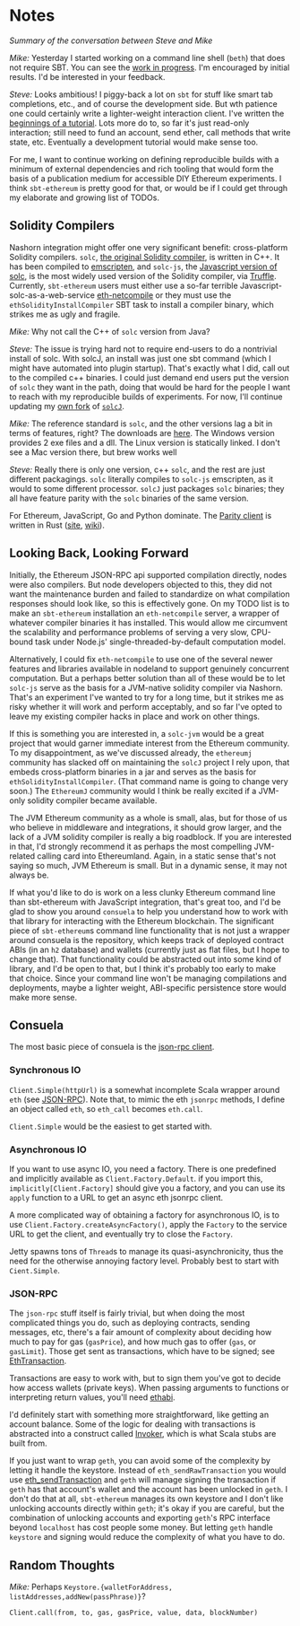 # Notes
*Summary of the conversation between Steve and Mike*

*Mike:* Yesterday I started working on a command line shell (`beth`) that does not require SBT. 
You can see the [work in progress](https://github.com/mslinn/beth).
I'm encouraged by initial results.
I'd be interested in your feedback.

*Steve:* Looks ambitious! 
I piggy-back a lot on `sbt` for stuff like smart tab completions, etc., and of course the development side. 
But wth patience one could certainly write a lighter-weight interaction client.
I've written the [beginnings of a tutorial](https://mslinn.gitbooks.io/sbt-ethereum/content/gitbook/tutorial.html#tutorial).
Lots more do to, so far it's just read-only interaction; still need to fund an account, send ether, 
call methods that write state, etc.
Eventually a development tutorial would make sense too.

For me, I want to continue working on defining reproducible builds with a minimum of external dependencies 
and rich tooling that would form the basis of a publication medium for accessible DIY Ethereum experiments. 
I think `sbt-ethereum` is pretty good for that, or would be if I could get through my elaborate and growing list of TODOs.

## Solidity Compilers
Nashorn integration might offer one very significant benefit: cross-platform Solidity compilers. 
`solc`, [the original Solidity compiler](https://github.com/ethereum/solidity), is written in C++.
It has been compiled to [emscripten](https://en.wikipedia.org/wiki/Emscripten), 
and `solc-js`, the [Javascript version of solc](https://github.com/ethereum/solc-js), 
is the most widely used version of the Solidity compiler, via 
[Truffle](https://github.com/trufflesuite/truffle). 
Currently, `sbt-ethereum` users must either use a so-far terrible Javascript-solc-as-a-web-service 
[eth-netcompile](https://github.com/swaldman/eth-netcompile) 
or they must use the `ethSolidityInstallCompiler` SBT task to install a compiler binary, 
which strikes me as ugly and fragile. 

*Mike:* Why not call the C++ of `solc` version from Java?

*Steve:* The issue is trying hard not to require end-users to do a nontrivial install of solc. 
With solcJ, an install was just one sbt command (which I might have automated into plugin startup). 
That's exactly what I did, call out to the compiled c++ binaries. 
I could just demand end users put the version of `solc` they want in the path, doing that would be hard for the people 
I want to reach with my reproducible builds of experiments.
For now, I'll continue updating my [own fork](https://github.com/swaldman/solcJ) of 
[`solcJ`](https://github.com/ether-camp/solcJ).

*Mike:* The reference standard is `solc`, and the other versions lag a bit in terms of features, right?
The downloads are [here](https://github.com/ethereum/solidity/releases).
The Windows version provides 2 exe files and a dll. 
The Linux version is statically linked. 
I don't see a Mac version there, but brew works well

*Steve:* Really there is only one version, c++ `solc`, and the rest are just different packagings. 
`solc` literally compiles to `solc-js` emscripten, as it would to some different processor. 
`solcJ` just packages `solc` binaries; they all have feature parity with the `solc` binaries of the same version.

For Ethereum, JavaScript, Go and Python dominate. 
The [Parity client](https://github.com/paritytech/parity) is written in Rust 
([site](https://parity.io/), [wiki](https://github.com/paritytech/parity/wiki)).

## Looking Back, Looking Forward
Initially, the Ethereum JSON-RPC api supported compilation directly, nodes were also compilers. 
But node developers objected to this, they did not want the maintenance burden and failed to standardize on what compilation 
responses should look like, so this is effectively gone.
On my TODO list is to make an `sbt-ethereum` installation an `eth-netcompile` server, 
a wrapper of whatever compiler binaries it has installed. 
This would allow me circumvent the scalability and performance problems of serving a very slow, CPU-bound task under Node.js' 
single-threaded-by-default computation model.

Alternatively, I could fix `eth-netcompile` to use one of the several newer features and libraries available in 
nodeland to support genuinely concurrent computation. 
But a perhaps better solution than all of these would be to let `solc-js` serve as the basis for a JVM-native solidity compiler via Nashorn. 
That's an experiment I've wanted to try for a long time, but it strikes me as risky whether it will work and perform acceptably, 
and so far I've opted to leave my existing compiler hacks in place and work on other things.

If this is something you are interested in, a `solc-jvm` would be a great project that would garner immediate interest from the Ethereum community. 
To my disappointment, as we've discussed already, the `ethereumj` community has slacked off on maintaining the `solcJ` project I rely upon, 
that embeds cross-platform binaries in a jar and serves as the basis for `ethSolidityInstallCompiler`.
(That command name is going to change very soon.)
The `EthereumJ` community would I think be really excited if a JVM-only solidity compiler became available. 

The JVM Ethereum community as a whole is small, alas, but for those of us who believe in middleware and integrations, 
it should grow larger, and the lack of a JVM solidity compiler is really a big roadblock.
If you are interested in that, I'd strongly recommend it as perhaps the most compelling JVM-related calling card into Ethereumland.
Again, in a static sense that's not saying so much, JVM Ethereum is small. 
But in a dynamic sense, it may not always be.

If what you'd like to do is work on a less clunky Ethereum command line than sbt-ethereum with JavaScript integration, 
that's great too, and I'd be glad to show you around `consuela` to help you understand how to work with that library for 
interacting with the Ethereum blockchain. 
The significant piece of `sbt-ethereum`s command line functionality that is not just a wrapper around consuela is the repository, 
which keeps track of deployed contract ABIs (in an `h2` database) and wallets (currently just as flat files, but I hope to change that). 
That functionality could be abstracted out into some kind of library, and I'd be open to that, but I think it's probably too early to make that choice. 
Since your command line won't be managing compilations and deployments, maybe a lighter weight, ABI-specific persistence store would make more sense.

## Consuela
The most basic piece of consuela is the [json-rpc client](https://github.com/swaldman/consuela/blob/master/src/main/scala/com/mchange/sc/v1/consuela/ethereum/jsonrpc/Client.scala).

### Synchronous IO
`Client.Simple(httpUrl)` is a somewhat incomplete Scala wrapper around `eth`
(see [JSON-RPC](https://github.com/ethereum/wiki/wiki/JSON-RPC)).
Note that, to mimic the eth `jsonrpc` methods, I define an object called `eth`, so `eth_call` becomes `eth.call`.

`Client.Simple` would be the easiest to get started with. 

### Asynchronous IO
If you want to use async IO, you need a factory.
There is one predefined and implicitly available as `Client.Factory.Default`. 
if you import this, `implicitly[Client.Factory]` should give you a factory, and you can use its `apply` function to a 
URL to get an async eth jsonrpc client.

A more complicated way of obtaining a factory for asynchronous IO, is to use `Client.Factory.createAsyncFactory()`, 
apply the `Factory` to the service URL to get the client, and eventually try to close the `Factory`. 

Jetty spawns tons of `Thread`s to manage its quasi-asynchronicity, thus the need for the otherwise annoying factory level.
Probably best to start with `Cient.Simple`.

### JSON-RPC
The `json-rpc` stuff itself is fairly trivial, but when doing the most complicated things you do, such as
deploying contracts, sending messages, etc, there's a fair amount of complexity about deciding how much to pay for gas 
(`gasPrice`), and how much gas to offer (`gas`, or `gasLimit`). 
Those get sent as transactions, which have to be signed; 
see [EthTransaction](https://github.com/swaldman/consuela/blob/master/src/main/scala/com/mchange/sc/v1/consuela/ethereum/EthTransaction.scala).

Transactions are easy to work with, but to sign them you've got to decide how access wallets (private keys). 
When passing arguments to functions or interpreting return values, you'll need 
[ethabi](https://github.com/swaldman/consuela/blob/master/src/main/scala/com/mchange/sc/v1/consuela/ethereum/EthTransaction.scala).

I'd definitely start with something more straightforward, like getting an account balance.
Some of the logic for dealing with transactions is abstracted into a construct called 
[Invoker](https://github.com/swaldman/consuela/blob/master/src/main/scala/com/mchange/sc/v1/consuela/ethereum/jsonrpc/Invoker.scala),
which is what Scala stubs are built from. 

If you just want to wrap `geth`, you can avoid some of the complexity by letting it handle the keystore. 
Instead of `eth_sendRawTransaction` you would use 
[eth_sendTransaction](https://github.com/ethereum/wiki/wiki/JSON-RPC#eth_sendtransaction) 
and `geth` will manage signing the transaction if `geth` has that account's wallet and the account has been unlocked in `geth`. 
I don't do that at all, `sbt-ethereum` manages its own keystore and I don't like unlocking accounts directly within `geth`; 
it's okay if you are careful, but the combination of unlocking accounts and exporting `geth`'s RPC interface beyond 
`localhost` has cost people some money.
But letting `geth` handle `keystore` and signing would reduce the complexity of what you have to do.

## Random Thoughts
*Mike:* Perhaps `Keystore.{walletForAddress, listAddresses,addNew(passPhrase)}`?

    Client.call(from, to, gas, gasPrice, value, data, blockNumber)

